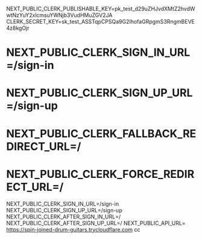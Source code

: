 
NEXT_PUBLIC_CLERK_PUBLISHABLE_KEY=pk_test_d29uZHJvdXMtZ2hvdWwtNzYuY2xlcmsuYWNjb3VudHMuZGV2JA
CLERK_SECRET_KEY=sk_test_ASSTqpCPSQa9G2IhofaGRpgmS3RngmBEVE4z8kgOjr
# NEXT_PUBLIC_CLERK_SIGN_IN_URL=/sign-in
# NEXT_PUBLIC_CLERK_SIGN_UP_URL=/sign-up
# NEXT_PUBLIC_CLERK_FALLBACK_REDIRECT_URL=/
# NEXT_PUBLIC_CLERK_FORCE_REDIRECT_URL=/
NEXT_PUBLIC_CLERK_SIGN_IN_URL=/sign-in
NEXT_PUBLIC_CLERK_SIGN_UP_URL=/sign-up
NEXT_PUBLIC_CLERK_AFTER_SIGN_IN_URL=/
NEXT_PUBLIC_CLERK_AFTER_SIGN_UP_URL=/
NEXT_PUBLIC_API_URL= https://spin-joined-drum-guitars.trycloudflare.com
cc
